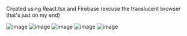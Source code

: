 Created using React.tsx and Firebase
(excuse the translucent browser that's just on my end)

![image](https://github.com/user-attachments/assets/184c8bc6-827c-4fc5-9a25-2b650cb5bb7b)
![image](https://github.com/user-attachments/assets/38d17091-abf5-4b5f-bf8d-ad36bed6c1a1)
![image](https://github.com/user-attachments/assets/e0829940-fae4-47c3-b898-ea1079d7b7e8)
![image](https://github.com/user-attachments/assets/b721e1e1-8ee5-4db5-bab5-4d61a587ffd4)
![image](https://github.com/user-attachments/assets/00169514-9910-4b73-81a7-bddaa0b725a7)
